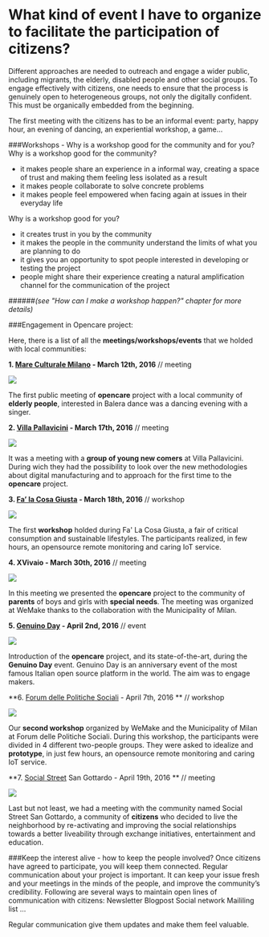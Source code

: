 # What kind of event I have to organize to facilitate the participation of citizens?


Different approaches are needed to outreach and engage a wider public, including migrants, the elderly, disabled people and other social groups. 
To engage effectively with citizens, one needs to ensure that the process is genuinely open to heterogeneous groups, not only the digitally confident. This must be organically embedded from the beginning. 

The first meeting with the citizens has to be an informal event: party, happy hour, an evening of dancing, an experiential workshop, a game...


###Workshops - Why is a workshop good for the community and for you?
Why is a workshop good for the community?
- it makes people share an experience in a informal way, creating a space of trust and making them feeling less isolated as a result
- it makes people collaborate to solve concrete problems
- it makes people feel empowered when facing again at issues in their everyday life

Why is a workshop good for you?
- it creates trust in you by the community
- it makes the people in the community understand the limits of what you are planning to do
- it gives you an opportunity to spot people interested in developing or testing the project
- people might share their experience creating a natural amplification channel for the communication of the project

######*(see "How can I make a workshop happen?" chapter for more details)*

###Engagement in Opencare project:

Here, there is a list of all the **meetings/workshops/events** that we holded with local communities:

**1. [Mare Culturale Milano](http://maremilano.org) - March 12th, 2016** // meeting

![](http://wemake.cc/core/uploads/2016/04/OC-Opencare_incontri_mare-e1465658354542.png)

The first public meeting of **opencare** project with a local community of **elderly people**, interested in Balera dance was a dancing evening with a singer.

**2. [Villa Pallavicini](http://www.villapallavicini.org) - March 17th, 2016** // meeting

![](http://wemake.cc/core/uploads/2016/04/OC-Opencare_incontri_villa.png)

It was a meeting with a **group of young new comers** at Villa Pallavicini. During wich they had the possibility to look over the new methodologies about digital manufacturing and to approach for the first time to the **opencare** project. 

**3. [Fa’ la Cosa Giusta](http://falacosagiusta.org) - March 18th, 2016** // workshop

![](http://wemake.cc/core/uploads/2016/04/OC-Opencare_incontri_falacosagiusta.png)

The first **workshop** holded during Fa' La Cosa Giusta, a fair of critical consumption and sustainable lifestyles. The participants realized, in few hours, an opensource remote monitoring and caring IoT service.

**4. XVivaio - March 30th, 2016** // meeting

![](http://wemake.cc/core/uploads/2016/04/OC-Opencare_incontri_xvivaio.png)

In this meeting we presented the **opencare** project to the community of **parents** of boys and girls with **special needs**. The meeting was organized at WeMake thanks to the collaboration with the Municipality of Milan.

**5. [Genuino Day](https://day.arduino.cc/#/) - April 2nd, 2016** // event

![](http://wemake.cc/core/uploads/2016/04/OC-Opencare_incontri_genuinoday.png)

Introduction of the **opencare** project, and its state-of-the-art, during the **Genuino Day** event. Genuino Day is an anniversary event of the most famous Italian open source platform in the world. The aim was to engage makers.

**6. [Forum delle Politiche Sociali](https://www.comune.milano.it/wps/portal/ist/st/Pagine_Giovani/pagine_giovani) - April 7th, 2016 ** // workshop

![](http://wemake.cc/core/uploads/2016/04/OC-Opencare_incontri_informagiovani.png)

Our **second workshop** organized by WeMake and the Municipality of Milan at Forum delle Politiche Sociali. During this workshop, the participants were divided in 4 different two-people groups. They were asked to idealize and **prototype**, in just few hours, an opensource remote monitoring and caring IoT service.

**7. [Social Street](http://www.socialstreet.it/social-street/milano/) San Gottardo - April 19th, 2016  ** // meeting

![](http://wemake.cc/core/uploads/2016/04/OC-Opencare_incontri_socialstreet.png)

Last but not least, we had a meeting with the community named Social Street San Gottardo, a community of **citizens** who decided to live the neighborhood by re-activating and improving the social relationships towards a better liveability through exchange initiatives, entertainment and education. 


###Keep the interest alive - how to keep the people involved?
Once citizens have agreed to participate, you will keep them connected. Regular communication about your project is important. It can keep your issue fresh and your meetings in the minds of the people, and improve the community’s credibility. Following are several ways to maintain open lines of communication with citizens:
Newsletter
Blogpost
Social network
Maililing list
...

Regular communication give them updates and make them feel valuable.

